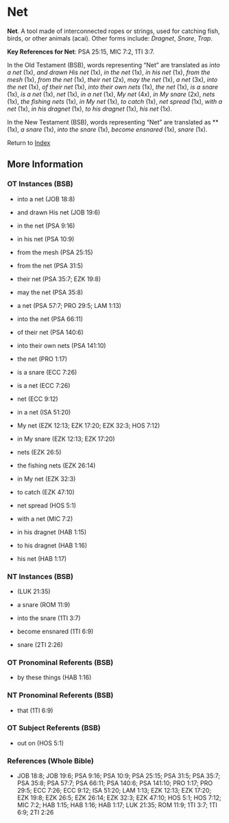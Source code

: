 # Net
**Net**. 
A tool made of interconnected ropes or strings, used for catching fish, birds, or other animals (acai). 
Other forms include: 
*Dragnet*, *Snare*, *Trap*. 


**Key References for Net**: 
PSA 25:15, MIC 7:2, 1TI 3:7. 


In the Old Testament (BSB), words representing “Net” are translated as 
*into a net* (1x), *and drawn His net* (1x), *in the net* (1x), *in his net* (1x), *from the mesh* (1x), *from the net* (1x), *their net* (2x), *may the net* (1x), *a net* (3x), *into the net* (1x), *of their net* (1x), *into their own nets* (1x), *the net* (1x), *is a snare* (1x), *is a net* (1x), *net* (1x), *in a net* (1x), *My net* (4x), *in My snare* (2x), *nets* (1x), *the fishing nets* (1x), *in My net* (1x), *to catch* (1x), *net spread* (1x), *with a net* (1x), *in his dragnet* (1x), *to his dragnet* (1x), *his net* (1x). 


In the New Testament (BSB), words representing “Net” are translated as 
** (1x), *a snare* (1x), *into the snare* (1x), *become ensnared* (1x), *snare* (1x). 


Return to [Index](00-Index.md)

## More Information

### OT Instances (BSB)

* into a net (JOB 18:8)

* and drawn His net (JOB 19:6)

* in the net (PSA 9:16)

* in his net (PSA 10:9)

* from the mesh (PSA 25:15)

* from the net (PSA 31:5)

* their net (PSA 35:7; EZK 19:8)

* may the net (PSA 35:8)

* a net (PSA 57:7; PRO 29:5; LAM 1:13)

* into the net (PSA 66:11)

* of their net (PSA 140:6)

* into their own nets (PSA 141:10)

* the net (PRO 1:17)

* is a snare (ECC 7:26)

* is a net (ECC 7:26)

* net (ECC 9:12)

* in a net (ISA 51:20)

* My net (EZK 12:13; EZK 17:20; EZK 32:3; HOS 7:12)

* in My snare (EZK 12:13; EZK 17:20)

* nets (EZK 26:5)

* the fishing nets (EZK 26:14)

* in My net (EZK 32:3)

* to catch (EZK 47:10)

* net spread (HOS 5:1)

* with a net (MIC 7:2)

* in his dragnet (HAB 1:15)

* to his dragnet (HAB 1:16)

* his net (HAB 1:17)



### NT Instances (BSB)

*  (LUK 21:35)

* a snare (ROM 11:9)

* into the snare (1TI 3:7)

* become ensnared (1TI 6:9)

* snare (2TI 2:26)



### OT Pronominal Referents (BSB)

* by these things (HAB 1:16)



### NT Pronominal Referents (BSB)

* that (1TI 6:9)



### OT Subject Referents (BSB)

* out on (HOS 5:1)



### References (Whole Bible)

* JOB 18:8; JOB 19:6; PSA 9:16; PSA 10:9; PSA 25:15; PSA 31:5; PSA 35:7; PSA 35:8; PSA 57:7; PSA 66:11; PSA 140:6; PSA 141:10; PRO 1:17; PRO 29:5; ECC 7:26; ECC 9:12; ISA 51:20; LAM 1:13; EZK 12:13; EZK 17:20; EZK 19:8; EZK 26:5; EZK 26:14; EZK 32:3; EZK 47:10; HOS 5:1; HOS 7:12; MIC 7:2; HAB 1:15; HAB 1:16; HAB 1:17; LUK 21:35; ROM 11:9; 1TI 3:7; 1TI 6:9; 2TI 2:26



